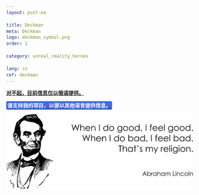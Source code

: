 ```yaml
---
layout: post-ea

title: Deckman
meta: Deckman
logo: deckman_symbol.png
order: 1

category: unreal_reality_heroes

lang: cn
ref: deckman
---
```


**<a href="https://lincolnvirus.com/projects/ru/comics/unreal_reality/heroes/deckman.html" target="_blank">对不起，目前信息仅以俄语提供。</a>**

**<a href="https://www.paypal.com/cgi-bin/webscr?cmd=_s-xclick&hosted_button_id=T3KLFW2TE8SJC&source=url" target="_blank"><span style="background-color:#4169E1; color:white; padding:3px; border-radius: 3px">请支持我的项目，以便以其他语言提供信息。</span></a>**

<a data-fancybox="gallery" href="/img/programming/Lincoln.png"><img src="/img/programming/Lincoln.png" alt=""></a>
